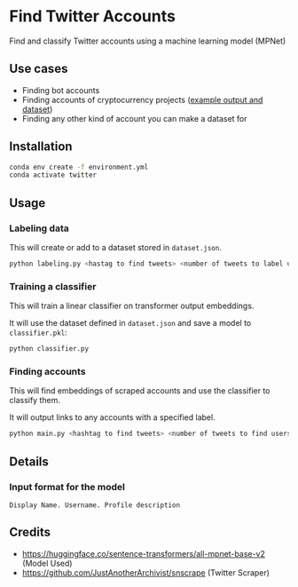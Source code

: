 # Find Twitter Accounts
Find and classify Twitter accounts using a machine learning model (MPNet)

## Use cases

- Finding bot accounts
- Finding accounts of cryptocurrency projects ([example output and dataset](https://gist.github.com/tripplyons/eb5977dcf788ca408f4fe542daeb914e))
- Finding any other kind of account you can make a dataset for

## Installation

```bash
conda env create -f environment.yml
conda activate twitter
```

## Usage

### Labeling data

This will create or add to a dataset stored in `dataset.json`.

```bash
python labeling.py <hastag to find tweets> <number of tweets to label users>
```

### Training a classifier

This will train a linear classifier on transformer output embeddings.

It will use the dataset defined in `dataset.json` and save a model to `classifier.pkl`:

```bash
python classifier.py
```

### Finding accounts

This will find embeddings of scraped accounts and use the classifier to classify them.

It will output links to any accounts with a specified label.

```bash
python main.py <hashtag to find tweets> <number of tweets to find users> <label to search for>
```

## Details

### Input format for the model

```
Display Name. Username. Profile description
```

## Credits

- https://huggingface.co/sentence-transformers/all-mpnet-base-v2 (Model Used)
- https://github.com/JustAnotherArchivist/snscrape (Twitter Scraper)
